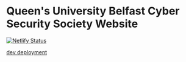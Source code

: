 # Queen's University Belfast Cyber Security Society Website

[![Netlify Status](https://api.netlify.com/api/v1/badges/460958de-4205-455d-b441-6869e5eee7c9/deploy-status)](https://app.netlify.com/projects/qubcybersecuritysociety/deploys)

[dev deployment](https://qubcybersecuritysociety.netlify.app)
